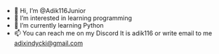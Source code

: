 - 👋 Hi, I’m @Adik116Junior
- 👀 I’m interested in learning programming 
- 🌱 I’m currently learning Python
- 📫 You can reach me on my Discord  It is adik116 or write email  to me adixindycki@gmail.com

<!---
Adik116Junior/Adik116Junior is a ✨ special ✨ repository because its `README.md` (this file) appears on your GitHub profile.
You can click the Preview link to take a look at your changes.
--->
